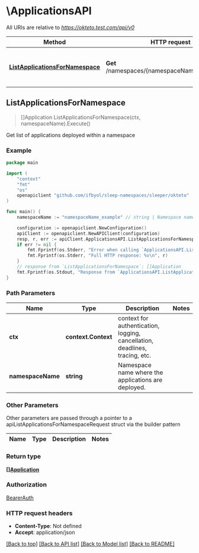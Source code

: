 # \ApplicationsAPI

All URIs are relative to *https://okteto.test.com/api/v0*

Method | HTTP request | Description
------------- | ------------- | -------------
[**ListApplicationsForNamespace**](ApplicationsAPI.md#ListApplicationsForNamespace) | **Get** /namespaces/{namespaceName}/applications | Get list of applications deployed within a namespace



## ListApplicationsForNamespace

> []Application ListApplicationsForNamespace(ctx, namespaceName).Execute()

Get list of applications deployed within a namespace



### Example

```go
package main

import (
	"context"
	"fmt"
	"os"
	openapiclient "github.com/ifbyol/sleep-namespaces/sleeper/okteto"
)

func main() {
	namespaceName := "namespaceName_example" // string | Namespace name where the applications are deployed.

	configuration := openapiclient.NewConfiguration()
	apiClient := openapiclient.NewAPIClient(configuration)
	resp, r, err := apiClient.ApplicationsAPI.ListApplicationsForNamespace(context.Background(), namespaceName).Execute()
	if err != nil {
		fmt.Fprintf(os.Stderr, "Error when calling `ApplicationsAPI.ListApplicationsForNamespace``: %v\n", err)
		fmt.Fprintf(os.Stderr, "Full HTTP response: %v\n", r)
	}
	// response from `ListApplicationsForNamespace`: []Application
	fmt.Fprintf(os.Stdout, "Response from `ApplicationsAPI.ListApplicationsForNamespace`: %v\n", resp)
}
```

### Path Parameters


Name | Type | Description  | Notes
------------- | ------------- | ------------- | -------------
**ctx** | **context.Context** | context for authentication, logging, cancellation, deadlines, tracing, etc.
**namespaceName** | **string** | Namespace name where the applications are deployed. | 

### Other Parameters

Other parameters are passed through a pointer to a apiListApplicationsForNamespaceRequest struct via the builder pattern


Name | Type | Description  | Notes
------------- | ------------- | ------------- | -------------


### Return type

[**[]Application**](Application.md)

### Authorization

[BearerAuth](../README.md#BearerAuth)

### HTTP request headers

- **Content-Type**: Not defined
- **Accept**: application/json

[[Back to top]](#) [[Back to API list]](../README.md#documentation-for-api-endpoints)
[[Back to Model list]](../README.md#documentation-for-models)
[[Back to README]](../README.md)

